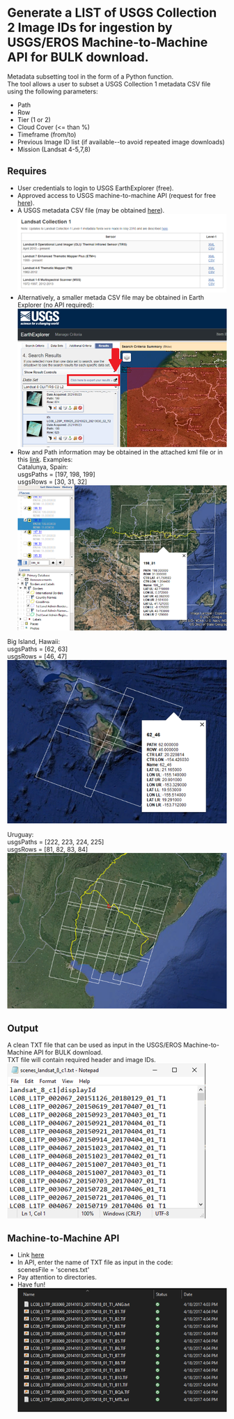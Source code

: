 # Generate a LIST of USGS Collection 2 Image IDs for ingestion by USGS/EROS Machine-to-Machine API for BULK download.
Metadata subsetting tool in the form of a Python function.  
The tool allows a user to subset a USGS Collection 1 metadata CSV file using the following parameters:
* Path
* Row
* Tier (1 or 2)
* Cloud Cover (<= than %)
* Timeframe (from/to)
* Previous Image ID list (if available--to avoid repeated image downloads)
* Mission (Landsat 4-5,7,8)

## Requires
* User credentials to login to USGS EarthExplorer (free).
* Approved access to USGS machine-to-machine API (request for free [here](https://ers.cr.usgs.gov/profile/access)).
* A USGS metadata CSV file (may be obtained [here](https://www.usgs.gov/core-science-systems/nli/landsat/bulk-metadata-service)).
![screenshot1](/screenshots/1.png)
* Alternatively, a smaller metada CSV file may be obtained in Earth Explorer (no API required):
![screenshot2](/screenshots/2.png)
* Row and Path information may be obtained in the attached kml file or in this [link](https://www.usgs.gov/media/files/landsat-wrs-2-scene-boundaries-kml-file).
Examples:  
Catalunya, Spain:  
usgsPaths = [197, 198, 199]  
usgsRows = [30, 31, 32]
![screenshot3](/screenshots/3.png)

Big Island, Hawaii:  
usgsPaths = [62, 63]  
usgsRows = [46, 47]
![screenshot4](/screenshots/4.png)

Uruguay:  
usgsPaths = [222, 223, 224, 225]  
usgsRows = [81, 82, 83, 84]
![screenshot5](/screenshots/5.png)

## Output
A clean TXT file that can be used as input in the USGS/EROS Machine-to-Machine API for BULK download.  
TXT file will contain required header and image IDs.
![screenshot6](/screenshots/6.png)

## Machine-to-Machine API
* Link [here](https://m2m.cr.usgs.gov/)
* In API, enter the name of TXT file as input in the code:  
scenesFile = 'scenes.txt'  
* Pay attention to directories.
* Have fun!  
![screenshot7](/screenshots/7.png)